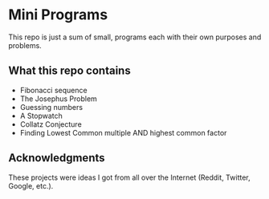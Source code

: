 # Mini Programs
This repo is just a sum of small, programs each with their own purposes and problems.

## What this repo contains

 * Fibonacci sequence
 * The Josephus Problem 
 * Guessing numbers
 * A Stopwatch
 * Collatz Conjecture
 * Finding Lowest Common multiple AND highest common factor

## Acknowledgments

These projects were ideas I got from all over the Internet (Reddit, Twitter, Google, etc.).
